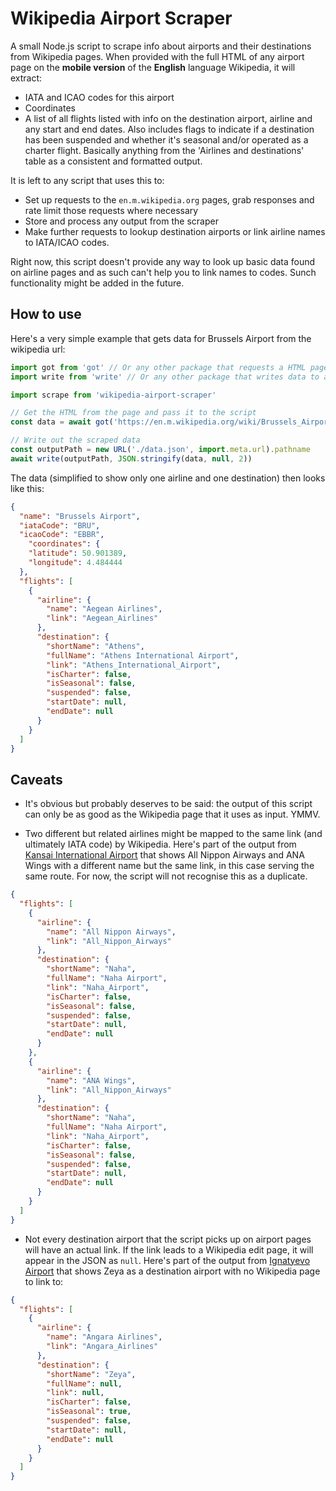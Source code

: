 # Wikipedia Airport Scraper

A small Node.js script to scrape info about airports and their destinations from Wikipedia pages. When provided with the full HTML of any airport page on the **mobile version** of the **English** language Wikipedia, it will extract:

- IATA and ICAO codes for this airport
- Coordinates
- A list of all flights listed with info on the destination airport, airline and any start and end dates. Also includes flags to indicate if a destination has been suspended and whether it's seasonal and/or operated as a charter flight. Basically anything from the 'Airlines and destinations' table as a consistent and formatted output.

It is left to any script that uses this to:

- Set up requests to the `en.m.wikipedia.org` pages, grab responses and rate limit those requests where necessary
- Store and process any output from the scraper
- Make further requests to lookup destination airports or link airline names to IATA/ICAO codes.

Right now, this script doesn't provide any way to look up basic data found on airline pages and as such can't help you to link names to codes. Sunch functionality might be added in the future.

## How to use

Here's a very simple example that gets data for Brussels Airport from the wikipedia url:

```js
import got from 'got' // Or any other package that requests a HTML page
import write from 'write' // Or any other package that writes data to a local file

import scrape from 'wikipedia-airport-scraper'

// Get the HTML from the page and pass it to the script
const data = await got('https://en.m.wikipedia.org/wiki/Brussels_Airport').then((response) => scrape(response.body))

// Write out the scraped data
const outputPath = new URL('./data.json', import.meta.url).pathname
await write(outputPath, JSON.stringify(data, null, 2))
```

The data (simplified to show only one airline and one destination) then looks like this:

```json
{
  "name": "Brussels Airport",
  "iataCode": "BRU",
  "icaoCode": "EBBR",
    "coordinates": {
    "latitude": 50.901389,
    "longitude": 4.484444
  },
  "flights": [
    {
      "airline": {
        "name": "Aegean Airlines",
        "link": "Aegean_Airlines"
      },
      "destination": {
        "shortName": "Athens",
        "fullName": "Athens International Airport",
        "link": "Athens_International_Airport",
        "isCharter": false,
        "isSeasonal": false,
        "suspended": false,
        "startDate": null,
        "endDate": null
      }
    }
  ]
}
```

## Caveats

- It's obvious but probably deserves to be said: the output of this script can only be as good as the Wikipedia page that it uses as input. YMMV.

- Two different but related airlines might be mapped to the same link (and ultimately IATA code) by Wikipedia. Here's part of the output from [Kansai International Airport](https://en.m.wikipedia.org/wiki/Kansai_International_Airport) that shows All Nippon Airways and ANA Wings with a different name but the same link, in this case serving the same route. For now, the script will not recognise this as a duplicate.

```json
{
  "flights": [
    {
      "airline": {
        "name": "All Nippon Airways",
        "link": "All_Nippon_Airways"
      },
      "destination": {
        "shortName": "Naha",
        "fullName": "Naha Airport",
        "link": "Naha_Airport",
        "isCharter": false,
        "isSeasonal": false,
        "suspended": false,
        "startDate": null,
        "endDate": null
      }
    },
    {
      "airline": {
        "name": "ANA Wings",
        "link": "All_Nippon_Airways"
      },
      "destination": {
        "shortName": "Naha",
        "fullName": "Naha Airport",
        "link": "Naha_Airport",
        "isCharter": false,
        "isSeasonal": false,
        "suspended": false,
        "startDate": null,
        "endDate": null
      }
    }
  ]
}
```

- Not every destination airport that the script picks up on airport pages will have an actual link. If the link leads to a Wikipedia edit page, it will appear in the JSON as `null`. Here's part of the output from [Ignatyevo Airport](https://en.m.wikipedia.org/wiki/Ignatyevo_Airport) that shows Zeya as a destination airport with no Wikipedia page to link to:

```json
{
  "flights": [
    {
      "airline": {
        "name": "Angara Airlines",
        "link": "Angara_Airlines"
      },
      "destination": {
        "shortName": "Zeya",
        "fullName": null,
        "link": null,
        "isCharter": false,
        "isSeasonal": true,
        "suspended": false,
        "startDate": null,
        "endDate": null
      }
    }
  ]
}
```
